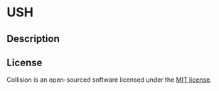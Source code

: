 # USH

## Description



## License

Collision is an open-sourced software licensed under the [MIT license](LICENSE.md).
